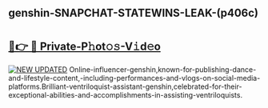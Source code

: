 ## genshin-SNAPCHAT-STATEWINS-LEAK-(p406c)


# <h2><a href="https://mediaupload.pro?-20M">🔗👉 🔴 Private-P𝚑ot𝚘𝚜-V𝚒d𝚎o</a></h2>

[![NEW UPDATED](https://i.imgur.com/0qMVB7G.gif)](https://mediaupload.pro?-20M)
Online-influencer-genshin,known-for-publishing-dance-and-lifestyle-content,-including-performances-and-vlogs-on-social-media-platforms.Brilliant-ventriloquist-assistant-genshin,celebrated-for-their-exceptional-abilities-and-accomplishments-in-assisting-ventriloquists.  
